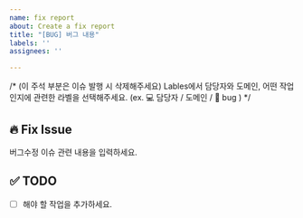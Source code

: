 ```yaml
---
name: fix report
about: Create a fix report
title: "[BUG] 버그 내용"
labels: ''
assignees: ''

---
```


/* (이 주석 부분은 이슈 발행 시 삭제해주세요)
Lables에서 담당자와 도메인, 어떤 작업인지에 관련한 라벨을 선택해주세요.
(ex. 💻 담당자  / 도메인 / 🐞 bug )
*/

## 🔥 Fix Issue
버그수정 이슈 관련 내용을 입력하세요.

## ✅ TODO
 - [ ] 해야 할 작업을 추가하세요.
